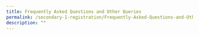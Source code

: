 ```yaml
---
title: Frequently Asked Questions and Other Queries
permalink: /secondary-1-registration/Frequently-Asked-Questions-and-Other-Queries/
description: ""
---
```

